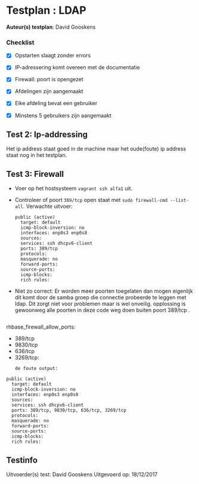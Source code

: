 # Testplan : LDAP

**Auteur(s) testplan**: David Gooskens

### Checklist

- [x] Opstarten slaagt zonder errors
- [x] IP-adressering komt overeen met de documentatie
- [x] Firewall: poort is opengezet
- [x] Afdelingen zijn aangemaakt
- [x] Elke afdeling bevat een gebruiker
- [x] Minstens 5 gebruikers zijn aangemaakt


## Test 2: Ip-addressing

Het ip address staat goed in de machine maar het oude(foute) ip address staat nog in het testplan. 

## Test 3: Firewall

- Voer op het hostsysteem `vagrant ssh alfa1` uit.
- Controleer of poort `389/tcp` open staat met `sudo firewall-cmd --list-all`. Verwachte uitvoer:
  ```
  public (active)
    target: default
    icmp-block-inversion: no
    interfaces: enp0s3 enp0s8
    sources:
    services: ssh dhcpv6-client
    ports: 389/tcp
    protocols:
    masquerade: no
    forward-ports:
    source-ports:
    icmp-blocks:
    rich rules:
  ```

- Niet zo correct: Er worden meer poorten toegelaten dan mogen eigenlijk dit komt door de samba groep die connectie probeerde te leggen met ldap. Dit zorgt niet voor problemen maar is wel onveilig.
opplossing is gewoonweg alle poorten in deze code weg doen buiten poort 389/tcp .
  ```
rhbase_firewall_allow_ports:
  - 389/tcp
  - 9830/tcp
  - 636/tcp
  - 3269/tcp:
    ```
	de foute output:
  ```
  public (active)
    target: default
    icmp-block-inversion: no
    interfaces: enp0s3 enp0s8
    sources:
    services: ssh dhcpv6-client
    ports: 389/tcp, 9830/tcp, 636/tcp, 3269/tcp
    protocols:
    masquerade: no
    forward-ports:
    source-ports:
    icmp-blocks:
    rich rules:
  ```
  
## Testinfo

Uitvoerder(s) test: David Gooskens
Uitgevoerd op: 18/12/2017



